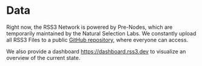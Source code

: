 # Data

Right now, the RSS3 Network is powered by Pre-Nodes, which are temporarily maintained by the Natural Selection Labs. We constantly upload all RSS3 Files to a public [GitHub repository](https://github.com/NaturalSelectionLabs/RSS3-Hub-Data), where everyone can access.

We also provide a dashboard <https://dashboard.rss3.dev> to visualize an overview of the current state.